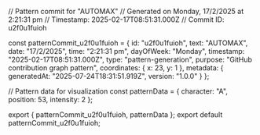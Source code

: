 // Pattern commit for "AUTOMAX"
// Generated on Monday, 17/2/2025 at 2:21:31 pm
// Timestamp: 2025-02-17T08:51:31.000Z
// Commit ID: u2f0u1fuioh

const patternCommit_u2f0u1fuioh = {
  id: "u2f0u1fuioh",
  text: "AUTOMAX",
  date: "17/2/2025",
  time: "2:21:31 pm",
  dayOfWeek: "Monday",
  timestamp: "2025-02-17T08:51:31.000Z",
  type: "pattern-generation",
  purpose: "GitHub contribution graph pattern",
  coordinates: {
    x: 23,
    y: 1
  },
  metadata: {
    generatedAt: "2025-07-24T18:31:51.919Z",
    version: "1.0.0"
  }
};

// Pattern data for visualization
const patternData = {
  character: "A",
  position: 53,
  intensity: 2
};

export { patternCommit_u2f0u1fuioh, patternData };
export default patternCommit_u2f0u1fuioh;

